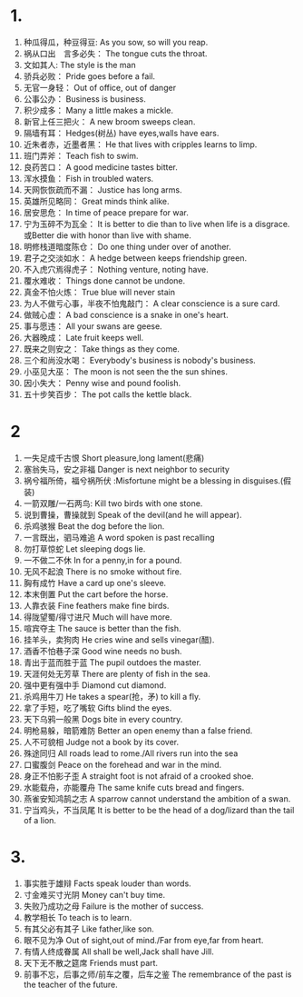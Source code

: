 # 1.
1. 种瓜得瓜，种豆得豆: As you sow, so will you reap.
2. 祸从口出　言多必失： The tongue cuts the throat.
3. 文如其人: The style is the man
4. 骄兵必败： Pride goes before a fail.
5. 无官一身轻： Out of office, out of danger
6. 公事公办： Business is business.
7. 积少成多： Many a little makes a mickle.
8. 新官上任三把火： A new broom sweeps clean.
9. 隔墙有耳： Hedges(树丛) have eyes,walls have ears.
10. 近朱者赤，近墨者黑： He that lives with cripples learns to limp.
11. 班门弄斧： Teach fish to swim.
12. 良药苦口： A good medicine tastes bitter.
13. 浑水摸鱼： Fish in troubled waters.
14. 天网恢恢疏而不漏： Justice has long arms.
15. 英雄所见略同： Great minds think alike.
16. 居安思危： In time of peace prepare for war.
17. 宁为玉碎不为瓦全： It is better to die than to live when life is a disgrace.或Better die with honor than live with shame.
18. 明修栈道暗度陈仓： Do one thing under over of another.
19. 君子之交淡如水： A hedge between keeps friendship green.
20. 不入虎穴焉得虎子： Nothing venture, noting have.
21. 覆水难收： Things done cannot be undone.
22. 真金不怕火炼： True blue will never stain
23. 为人不做亏心事，半夜不怕鬼敲门： A clear conscience is a sure card.
24. 做贼心虚： A bad conscience is a snake in one's heart.
25. 事与愿违： All your swans are geese.
26. 大器晚成： Late fruit keeps well.
27. 既来之则安之： Take things as they come.
28. 三个和尚没水喝： Everybody's business is nobody's business.
29. 小巫见大巫： The moon is not seen the the sun shines.
30. 因小失大： Penny wise and pound foolish.
31. 五十步笑百步： The pot calls the kettle black.

# 2

1. 一失足成千古恨  Short pleasure,long lament(悲痛)
2. 塞翁失马，安之非福 Danger is next neighbor to security
3. 祸兮福所倚，福兮祸所伏 :Misfortune might be a blessing in disguises.(假装)
4. 一箭双雕/一石两鸟: Kill two birds with one stone.
5. 说到曹操，曹操就到 Speak of the devil(and he will appear).
6. 杀鸡骇猴 Beat the dog before the lion.
7. 一言既出，驷马难追 A word spoken is past recalling
8. 勿打草惊蛇 Let sleeping dogs lie.
9. 一不做二不休 In for a penny,in for a pound.
10. 无风不起浪 There is no smoke without fire.
11. 胸有成竹 Have a card up one's sleeve.
12. 本末倒置 Put the cart before the horse.
13. 人靠衣装 Fine feathers make fine birds.
14. 得陇望蜀/得寸进尺 Much will have more.
15. 喧宾夺主 The sauce is better than the fish.
16. 挂羊头，卖狗肉 He cries wine and sells vinegar(醋).
17. 酒香不怕巷子深 Good wine needs no bush.
18. 青出于蓝而胜于蓝 The pupil outdoes the master.
19. 天涯何处无芳草 There are plenty of fish in the sea.
20. 强中更有强中手 Diamond cut diamond.
21. 杀鸡用牛刀 He takes a spear(抢，矛) to kill a fly.
22. 拿了手短，吃了嘴软 Gifts blind the eyes.
23. 天下乌鸦一般黑 Dogs bite in every country.
24. 明枪易躲，暗箭难防 Better an open enemy than a false friend.
25. 人不可貌相 Judge not a book by its cover.
26. 殊途同归 All roads lead to rome./All rivers run into the sea
27. 口蜜腹剑 Peace on the forehead and war in the mind.
28. 身正不怕影子歪 A straight foot is not afraid of a crooked shoe.
29. 水能载舟，亦能覆舟 The same knife cuts bread and fingers.
30. 燕雀安知鸿鹄之志  A sparrow cannot understand the ambition of a swan.
31. 宁当鸡头，不当凤尾 It is better to be the head of a dog/lizard than the tail of a lion.

# 3.

1. 事实胜于雄辩 Facts speak louder than words.
2. 寸金难买寸光阴 Money can't buy time.
3. 失败乃成功之母 Failure is the mother of success.
4. 教学相长 To teach is to learn.
5. 有其父必有其子 Like father,like son.
6. 眼不见为净 Out of sight,out of mind./Far from eye,far from heart.
7. 有情人终成眷属 All shall be well,Jack shall have Jill.
8. 天下无不散之筵席 Friends must part.
9. 前事不忘，后事之师/前车之覆，后车之鉴 The remembrance of the past is the teacher of the future.
